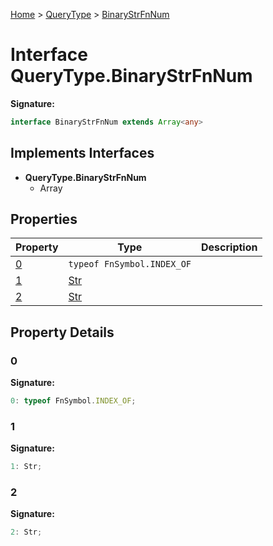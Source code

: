 [Home](../../../index.md) &gt; [QueryType](../../querytype.md) &gt; [BinaryStrFnNum](./binarystrfnnum.md)

# Interface QueryType.BinaryStrFnNum


<b>Signature:</b>

```typescript
interface BinaryStrFnNum extends Array<any> 
```

## Implements Interfaces

- <b>QueryType.BinaryStrFnNum</b>
    - Array

## Properties

|  Property | Type | Description |
|  --- | --- | --- |
|  [0](./binarystrfnnum.md#0-property) | `typeof FnSymbol.INDEX_OF` |  |
|  [1](./binarystrfnnum.md#1-property) | [Str](../types/str.md) |  |
|  [2](./binarystrfnnum.md#2-property) | [Str](../types/str.md) |  |

## Property Details

<a id="0-property"></a>

### 0

<b>Signature:</b>

```typescript
0: typeof FnSymbol.INDEX_OF;
```

<a id="1-property"></a>

### 1

<b>Signature:</b>

```typescript
1: Str;
```

<a id="2-property"></a>

### 2

<b>Signature:</b>

```typescript
2: Str;
```
